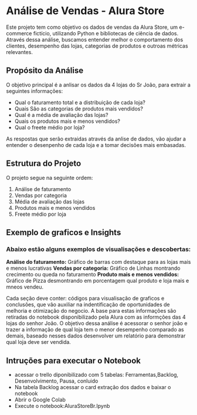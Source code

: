 # Análise de Vendas - Alura Store
Este projeto tem como objetivo os dados de vendas da Alura Store, um e-commerce fictício, utilizando Python e bibliotecas de ciência de dados. Através dessa análise, buscamos entender melhor o comportamento dos clientes, desempenho das lojas, categorias de produtos e outroas métricas relevantes.
## Propósito da Análise
O objetivo principal é a anlisar os dados da 4 lojas do Sr João, para extrair a seguintes informações:

 - Qual o faturamento total e a distribuição de cada loja?
 - Quais São as categorias de produtos mais vendidos?
 - Qual é a média de avaliação das lojas?
 - Quais os produtos mais e menos vendidos?
 - Qual o freete médio por loja?
   
As respostas que serão extraidas através da anlise de dados, vão ajudar a entender o desenpenho de cada loja e a tomar decisões mais embasadas.

## Estrutura do Projeto
O projeto segue na seguinte ordem:
1. Análise de faturamento
2. Vendas por categoria
3. Média de avaliação das lojas
4. Produtos mais e menos vendidos
5. Freete médio por loja
   
## Exemplo de graficos e Insights 
### Abaixo estão alguns exemplos de visualisações e descobertas:

**Análise do faturamento:** Gráfico de barras com destaque para as lojas mais e menos lucrativas
**Vendas por categoria:** Gráfico de Linhas montrando crecimento ou queda no faturamento
**Produto mais e menos vendidos:** Gráfico de Pizza desmontrando em porcentagem qual produto e loja mais e mneos vendeu.

Cada seção deve conter: códigos para visualisação de graficos e conclusões, que vão auxiliar na indentificação de oportunidades de melhoria e otimização do negocio. A base para estas informações são  retiradas do notebook disponibilizado pela Alura com as informções das 4 lojas do senhor João.
O objetivo dessa análise é acessorar o senhor joão e trazer a informação de qual loja tem o menor desempenho comparado as demais, baseado nesses dados desenvolver um relatório para demonstrar qual loja deve ser vendida.

## Intruções para executar o Notebook
 - acessar o trello diponibilizado com 5 tabelas: Ferramentas,Backlog, Desenvolvimento, Pausa, conluido
 - Na tabela Backlog acessar o card extração dos dados e baixar o notebook
 - Abrir o Google Colab
 - Execute o notebook:AluraStoreBr.Ipynb 
